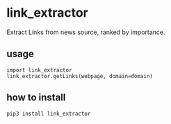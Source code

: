 # link_extractor

Extract Links from news source, ranked by importance.

## usage

```
import link_extractor
link_extractor.getLinks(webpage, domain=domain)
```

## how to install

`pip3 install link_extractor`